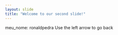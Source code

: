 ```yaml
---
layout: slide
title: "Welcome to our second slide!"
---
```

meu_nome: ronaldpedra
Use the left arrow to go back
